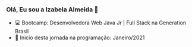 ### Olá, Eu sou a Izabela Almeida 👋


- 💻 Bootcamp: Desenvolvedora Web Java Jr | Full Stack na Generation Brasil
- 🌱 Inicio desta jornada na programação: Janeiro/2021
